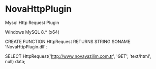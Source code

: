 # NovaHttpPlugin
Mysql Http Request Plugin

Windows
MySQL 8.* (x64)

CREATE FUNCTION HttpRequest RETURNS STRING
  SONAME 'NovaHttpPlugin.dll';

SELECT HttpRequest('http://www.novayazilim.com.tr', 'GET', 'text/html', null) data;

